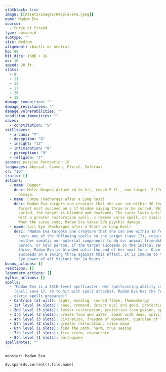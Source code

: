 ```yaml
---
statblock: true
image: [[Assets/Images/People/eva.jpeg]]
name: Madam Eva
source:
  - Curse of Strahd
type: humanoid
subtype: ""
size: Medium
alignment: chaotic or neutral
hp: 88
hit_dice: 16d8 + 16
ac: 10
speed: 20 ft.
stats:
  - 8
  - 11
  - 12
  - 17
  - 20
  - 18
damage_immunities: ""
damage_resistances: ""
damage_vulnerabilities: ""
condition_immunities: ""
saves:
  - constitution: "5"
skillsaves:
  - arcana: "7"
  - deception: "8"
  - insight: "13"
  - intimidation: "8"
  - perception: "9"
  - religion: "7"
senses: passive Perception 19
languages: Abyssal, Common, Elvish, Infernal
cr: "10"
traits: []
actions:
  - name: Dagger
    desc: Melee Weapon Attack +4 to hit, reach 5 ft., one target. 2 (1d4) piercing
      damage.
  - name: Curse (Recharges after a Long Rest)
    desc: Madam Eva targets one creature that she can see within 30 feet of her. The
      target must succeed on a 17 Wisdom saving throw or be cursed. While
      cursed, the target is blinded and deafened. The curse lasts until ended
      with a greater restoration spell, a remove curse spell, or similar magic.
      When the curse ends, Madam Eva takes 5d6 psychic damage.
  - name: Evil Eye (Recharges after a Short or Long Rest)
    desc: "Madam Eva targets one creature that she can see within 10 feet of her and
      casts one of the following spells on the target (save 17), requiring
      neither somatic nor material components to do so: animal friendship, charm
      person, or hold person. If the target succeeds on the initial saving
      throw, Madam Eva is blinded until the end of her next turn. Once a target
      succeeds on a saving throw against this effect, it is immune to the Evil
      Eye power of all Vistani for 24 hours."
bonus_actions: []
reactions: []
legendary_actions: []
mythic_actions: []
spells:
  - "Madam Eva is a 16th-level spellcaster. Her spellcasting ability is Wisdom
    (spell save 17, +9 to hit with spell attacks). Madam Eva has the following
    cleric spells prepared:"
  - Cantrips (at will): light, mending, sacred flame, thaumaturgy
  - 1st level (4 slots): bane, command, detect evil and good, protection from evil and good
  - 2nd level (3 slots): lesser restoration, protection from poison, spiritual weapon
  - 3rd level (3 slots): create food and water, speak with dead, spirit guardians
  - 4th level (3 slots): divination, freedom of movement, guardian of faith
  - 5th level (2 slots): greater restoration, raise dead
  - 6th level (1 slots): find the path, harm, true seeing
  - 7th level (1 slots): fire storm, regenerate
  - 8th level (1 slots): earthquake
spellsNotes: ""
---
```


```statblock
monster: Madam Eva
```

```dataviewjs
dv.span(dv.current().file.name)
```